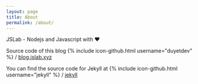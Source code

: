 ```yaml
---
layout: page
title: About
permalink: /about/
---
```


JSLab - Nodejs and Javascript with :heart:

Source code of this blog {% include icon-github.html username="duyetdev" %} /
[blog.jslab.xyz](https://github.com/duyetdev/blog.jslab.xyz)

You can find the source code for Jekyll at
{% include icon-github.html username="jekyll" %} /
[jekyll](https://github.com/jekyll/jekyll)
